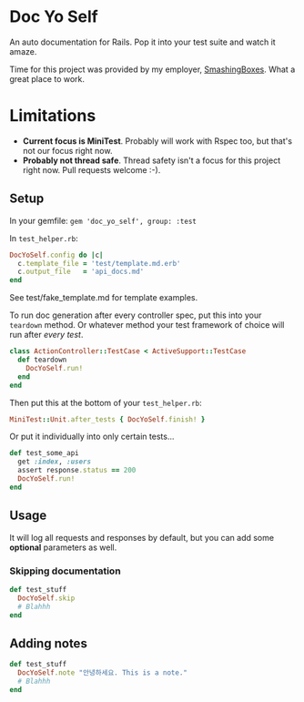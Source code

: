 # Doc Yo Self

An auto documentation for Rails. Pop it into your test suite and watch it amaze.

Time for this project was provided by my employer, [SmashingBoxes](http://smashingboxes.com/). What a great place to work.

# Limitations

 * **Current focus is MiniTest**. Probably will work with Rspec too, but that's not our focus right now.
 * **Probably not thread safe**. Thread safety isn't a focus for this project right now. Pull requests welcome :-).


## Setup

In your gemfile:
`gem 'doc_yo_self', group: :test`

In  `test_helper.rb`:
```ruby
DocYoSelf.config do |c|
  c.template_file = 'test/template.md.erb'
  c.output_file   = 'api_docs.md'
end
```

See test/fake_template.md for template examples.

To run doc generation after every controller spec, put this into your `teardown` method. Or whatever method your test framework of choice will run after *every test*.

```ruby
class ActionController::TestCase < ActiveSupport::TestCase
  def teardown
    DocYoSelf.run!
  end
end
```

Then put this at the bottom of your `test_helper.rb`:

```ruby
MiniTest::Unit.after_tests { DocYoSelf.finish! }
```

Or put it individually into only certain tests...

```ruby
def test_some_api
  get :index, :users
  assert response.status == 200
  DocYoSelf.run!
end
```

## Usage

It will log all requests and responses by default, but you can add some **optional** parameters as well.

### Skipping documentation

```ruby
def test_stuff
  DocYoSelf.skip
  # Blahhh
end
```

## Adding notes

```ruby
def test_stuff
  DocYoSelf.note "안녕하세요. This is a note."
  # Blahhh
end
```
